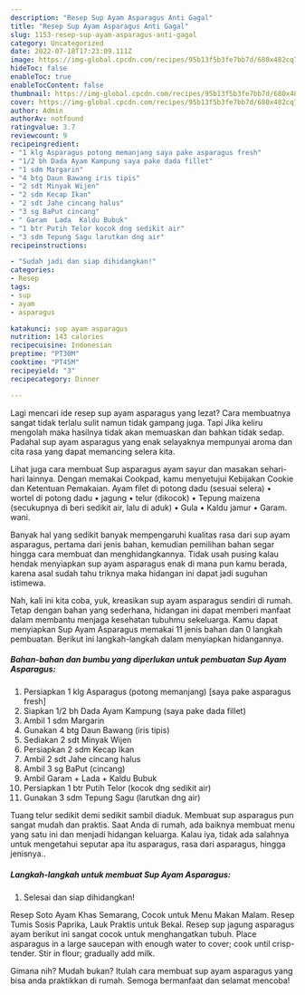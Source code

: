 ```yaml
---
description: "Resep Sup Ayam Asparagus Anti Gagal"
title: "Resep Sup Ayam Asparagus Anti Gagal"
slug: 1153-resep-sup-ayam-asparagus-anti-gagal
category: Uncategorized
date: 2022-07-18T17:23:09.111Z
image: https://img-global.cpcdn.com/recipes/95b13f5b3fe7bb7d/680x482cq70/sup-ayam-asparagus-foto-resep-utama.jpg
hideToc: false
enableToc: true
enableTocContent: false
thumbnail: https://img-global.cpcdn.com/recipes/95b13f5b3fe7bb7d/680x482cq70/sup-ayam-asparagus-foto-resep-utama.jpg
cover: https://img-global.cpcdn.com/recipes/95b13f5b3fe7bb7d/680x482cq70/sup-ayam-asparagus-foto-resep-utama.jpg
author: Admin
authorAv: notfound
ratingvalue: 3.7
reviewcount: 9
recipeingredient:
- "1 klg Asparagus potong memanjang saya pake asparagus fresh"
- "1/2 bh Dada Ayam Kampung saya pake dada fillet"
- "1 sdm Margarin"
- "4 btg Daun Bawang iris tipis"
- "2 sdt Minyak Wijen"
- "2 sdm Kecap Ikan"
- "2 sdt Jahe cincang halus"
- "3 sg BaPut cincang"
- " Garam  Lada  Kaldu Bubuk"
- "1 btr Putih Telor kocok dng sedikit air"
- "3 sdm Tepung Sagu larutkan dng air"
recipeinstructions:

- "Sudah jadi dan siap dihidangkan!"
categories:
- Resep
tags:
- sup
- ayam
- asparagus

katakunci: sup ayam asparagus 
nutrition: 143 calories
recipecuisine: Indonesian
preptime: "PT30M"
cooktime: "PT45M"
recipeyield: "3"
recipecategory: Dinner

---
```



Lagi mencari ide resep sup ayam asparagus yang lezat? Cara membuatnya sangat tidak terlalu sulit namun tidak gampang juga. Tapi Jika keliru mengolah maka hasilnya tidak akan memuaskan dan bahkan tidak sedap. Padahal sup ayam asparagus yang enak selayaknya mempunyai aroma dan cita rasa yang dapat memancing selera kita.


Lihat juga cara membuat Sup asparagus ayam sayur dan masakan sehari-hari lainnya. Dengan memakai Cookpad, kamu menyetujui Kebijakan Cookie dan Ketentuan Pemakaian. Ayam filet di potong dadu (sesuai selera) • wortel di potong dadu • jagung • telur (dikocok) • Tepung maizena (secukupnya di beri sedikit air, lalu di aduk) • Gula • Kaldu jamur • Garam. wani.

Banyak hal yang sedikit banyak mempengaruhi kualitas rasa dari sup ayam asparagus, pertama dari jenis bahan, kemudian pemilihan bahan segar hingga cara membuat dan menghidangkannya. Tidak usah pusing kalau hendak menyiapkan sup ayam asparagus enak di mana pun kamu berada, karena asal sudah tahu triknya maka hidangan ini dapat jadi suguhan istimewa.


Nah, kali ini kita coba, yuk, kreasikan sup ayam asparagus sendiri di rumah. Tetap dengan bahan yang sederhana, hidangan ini dapat memberi manfaat dalam membantu menjaga kesehatan tubuhmu sekeluarga. Kamu dapat menyiapkan Sup Ayam Asparagus memakai 11 jenis bahan dan 0 langkah pembuatan. Berikut ini langkah-langkah dalam menyiapkan hidangannya.

<!--inarticleads1-->

##### Bahan-bahan dan bumbu yang diperlukan untuk pembuatan Sup Ayam Asparagus:

1. Persiapkan 1 klg Asparagus (potong memanjang) [saya pake asparagus fresh]
1. Siapkan 1/2 bh Dada Ayam Kampung (saya pake dada fillet)
1. Ambil 1 sdm Margarin
1. Gunakan 4 btg Daun Bawang (iris tipis)
1. Sediakan 2 sdt Minyak Wijen
1. Persiapkan 2 sdm Kecap Ikan
1. Ambil 2 sdt Jahe cincang halus
1. Ambil 3 sg BaPut (cincang)
1. Ambil  Garam + Lada + Kaldu Bubuk
1. Persiapkan 1 btr Putih Telor (kocok dng sedikit air)
1. Gunakan 3 sdm Tepung Sagu (larutkan dng air)


Tuang telur sedikit demi sedikit sambil diaduk. Membuat sup asparagus pun sangat mudah dan praktis. Saat Anda di rumah, ada baiknya membuat menu yang satu ini dan menjadi hidangan keluarga. Kalau iya, tidak ada salahnya untuk mengetahui seputar apa itu asparagus, rasa dari asparagus, hingga jenisnya.. 

<!--inarticleads2-->

##### Langkah-langkah untuk membuat Sup Ayam Asparagus:


1. Selesai dan siap dihidangkan!

Resep Soto Ayam Khas Semarang, Cocok untuk Menu Makan Malam. Resep Tumis Sosis Paprika, Lauk Praktis untuk Bekal. Resep sup jagung asparagus ayam berikut ini sangat cocok untuk menghangatkan tubuh. Place asparagus in a large saucepan with enough water to cover; cook until crisp-tender. Stir in flour; gradually add milk. 

Gimana nih? Mudah bukan? Itulah cara membuat sup ayam asparagus yang bisa anda praktikkan di rumah. Semoga bermanfaat dan selamat mencoba!

